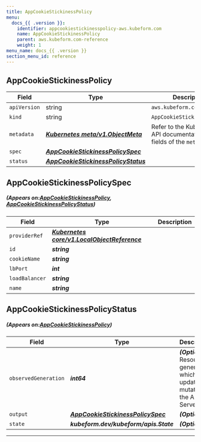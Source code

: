 ```yaml
---
title: AppCookieStickinessPolicy
menu:
  docs_{{ .version }}:
    identifier: appcookiestickinesspolicy-aws.kubeform.com
    name: AppCookieStickinessPolicy
    parent: aws.kubeform.com-reference
    weight: 1
menu_name: docs_{{ .version }}
section_menu_id: reference
---
```


## AppCookieStickinessPolicy
| Field | Type | Description |
| ------ | ----- | ----------- |
| `apiVersion` | string | `aws.kubeform.com/v1alpha1` |
|    `kind` | string | `AppCookieStickinessPolicy` |
| `metadata` | ***[Kubernetes meta/v1.ObjectMeta](https://kubernetes.io/docs/reference/generated/kubernetes-api/v1.13/#objectmeta-v1-meta)***|Refer to the Kubernetes API documentation for the fields of the `metadata` field.|
| `spec` | ***[AppCookieStickinessPolicySpec](#AppCookieStickinessPolicySpec)***||
| `status` | ***[AppCookieStickinessPolicyStatus](#AppCookieStickinessPolicyStatus)***||
## AppCookieStickinessPolicySpec
##### (Appears on:[AppCookieStickinessPolicy](#AppCookieStickinessPolicy), [AppCookieStickinessPolicyStatus](#AppCookieStickinessPolicyStatus))
| Field | Type | Description |
| ------ | ----- | ----------- |
| `providerRef` | ***[Kubernetes core/v1.LocalObjectReference](https://kubernetes.io/docs/reference/generated/kubernetes-api/v1.13/#localobjectreference-v1-core)***||
| `id` | ***string***||
| `cookieName` | ***string***||
| `lbPort` | ***int***||
| `loadBalancer` | ***string***||
| `name` | ***string***||
## AppCookieStickinessPolicyStatus
##### (Appears on:[AppCookieStickinessPolicy](#AppCookieStickinessPolicy))
| Field | Type | Description |
| ------ | ----- | ----------- |
| `observedGeneration` | ***int64***| ***(Optional)*** Resource generation, which is updated on mutation by the API Server.|
| `output` | ***[AppCookieStickinessPolicySpec](#AppCookieStickinessPolicySpec)***| ***(Optional)*** |
| `state` | ***kubeform.dev/kubeform/apis.State***| ***(Optional)*** |
---
